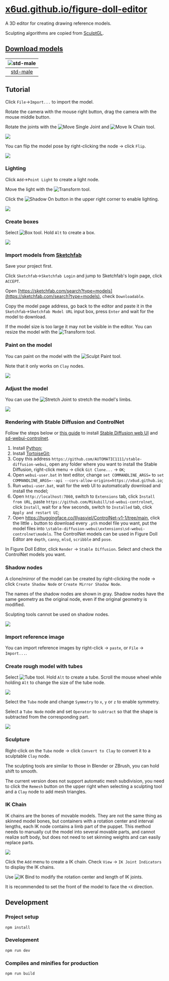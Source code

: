 # [x6ud.github.io/figure-doll-editor](https://x6ud.github.io/figure-doll-editor/)

A 3D editor for creating drawing reference models.

Sculpting algorithms are copied from [SculptGL](https://github.com/stephomi/sculptgl).

## [Download models](https://github.com/x6ud/figure-doll-editor/releases/tag/models)

|                                   ![std-male](./images/std-male.jpg)                                   |
|:------------------------------------------------------------------------------------------------------:|
| [std-male](https://github.com/x6ud/figure-doll-editor/releases/download/models/std-male-20230529.doll) |

## Tutorial

Click `File`->`Import...` to import the model.

Rotate the camera with the mouse right button, drag the camera with the mouse middle button.

Rotate the joints with the ![Move Single Joint](./images/ik-rotate-tool.jpg)
and ![Move Ik Chain](./images/ik-move-tool.jpg) tool.

![](./images/rotate-joint.gif)

You can flip the model pose by right-clicking the node -> click `Flip`.

![](./images/flip.jpg)

### Lighting

Click `Add`->`Point Light` to create a light node.

Move the light with the ![Transform](./images/gizmo-tool.jpg) tool.

Click the ![Shadow On](./images/shading-rendered.jpg) button in the upper right corner to enable lighting.

![](./images/lighting.jpg)

### Create boxes

Select ![Box](./images/box-tool.jpg) tool. Hold `Alt` to create a box.

![](./images/creating-box.gif)

### Import models from [Sketchfab](https://sketchfab.com/)

Save your project first.

Click `Sketchfab`->`Sketchfab Login` and jump to Sketchfab's login page, click `ACCEPT`.

Open [https://sketchfab.com/search?type=models](https://sketchfab.com/search?type=models), check `Downloadable`.

Copy the model page address, go back to the editor and paste it in the `Sketchfab`->`Sketchfab Model URL` input box,
press `Enter` and wait for the model to download.

If the model size is too large it may not be visible in the editor. You can resize the model with
the ![Transform](./images/gizmo-tool.jpg) tool.

### Paint on the model

You can paint on the model with the ![Sculpt Paint](./images/sculpt-paint-tool.jpg) tool.

Note that it only works on `Clay` nodes.

![](./images/painting.gif)

### Adjust the model

You can use the ![Stretch Joint](./images/ik-joint-stretch-tool.jpg) to stretch the model's limbs.

![](./images/stretching-limb.gif)

### Rendering with Stable Diffusion and ControlNet

Follow the steps below or [this guide](https://stable-diffusion-art.com/beginners-guide/) to
install [Stable Diffusion web UI](https://github.com/AUTOMATIC1111/stable-diffusion-webui)
and [sd-webui-controlnet](https://github.com/Mikubill/sd-webui-controlnet).

1. Install [Python](https://www.python.org/downloads/);
2. Install [TortoiseGit](https://tortoisegit.org/download/);
3. Copy this address `https://github.com/AUTOMATIC1111/stable-diffusion-webui`, open any folder where you want to
   install the Stable Diffusion, right-click menu -> click `Git Clone...` -> `OK`;
4. Open `webui-user.bat` in text editor, change `set COMMANDLINE_ARGS=`
   to `set COMMANDLINE_ARGS=--api --cors-allow-origins=https://x6ud.github.io`;
5. Run `webui-user.bat`, wait for the web UI to automatically download and install the model;
6. Open `http://localhost:7860`, switch to `Extensions` tab, click `Install from URL`,
   paste `https://github.com/Mikubill/sd-webui-controlnet`, click `Install`, wait for a few seconds, switch
   to `Installed` tab, click `Apply and restart UI`;
7. Open https://huggingface.co/lllyasviel/ControlNet-v1-1/tree/main, click the little `↓` button to download
   every `.pth` model file you want, put the model files
   into `\stable-diffusion-webui\extensions\sd-webui-controlnet\models`. The ControlNet models can be used in Figure
   Doll Editor are `depth`, `canny`, `mlsd`, `scribble` and `pose`.

In Figure Doll Editor, click `Render` -> `Stable Diffusion`. Select and check the ControlNet models you want.

### Shadow nodes

A clone/mirror of the model can be created by right-clicking the node -> click `Create Shadow Node`
or `Create Mirror Shadow Node`.

The names of the shadow nodes are shown in gray. Shadow nodes have the same geometry as the original node, even if the
original geometry is modified.

Sculpting tools cannot be used on shadow nodes.

![](./images/shadow.gif)

### Import reference image

You can import reference images by right-click -> `paste`, or `File` -> `Import...`.

### Create rough model with tubes

Select ![Tube](./images/tube-tool.jpg) tool. Hold `Alt` to create a tube. Scroll the mouse wheel while holding `Alt` to
change the size of the tube node.

![](./images/tube.gif)

Select the `Tube` node and change `Symmetry` to `x`, `y` or `z` to enable symmetry.

Select a `Tube Node` node and set `Operator` to `subtract` so that the shape is subtracted from the corresponding part.

![](./images/tube-2.gif)

### Sculpture

Right-click on the `Tube` node -> click `Convert to Clay` to convert it to a sculptable `Clay` node.

The sculpting tools are similar to those in Blender or ZBrush, you can hold shift to smooth.

The current version does not support automatic mesh subdivision, you need to click the `Remesh` button on the upper
right when selecting a sculpting tool and a `Clay` node to add mesh triangles.

### IK Chain

IK chains are the bones of movable models. They are not the same thing as skinned model bones, but containers with a
rotation center and interval lengths, each IK node contains a limb part of the puppet. This method needs to manually cut
the model into several movable parts, and cannot realize soft body, but does not need to set skinning weights and can
easily replace parts.

![](./images/figure-doll.jpg)

Click the `Add` menu to create a IK chain. Check `View` -> `IK Joint Indicators` to display the IK chains.

Use ![IK Bind](./images/ik-bind.jpg) to modify the rotation center and length of IK joints.

It is recommended to set the front of the model to face the `+X` direction.

## Development

### Project setup

```
npm install
```

### Development

```
npm run dev
```

### Compiles and minifies for production

```
npm run build
```
